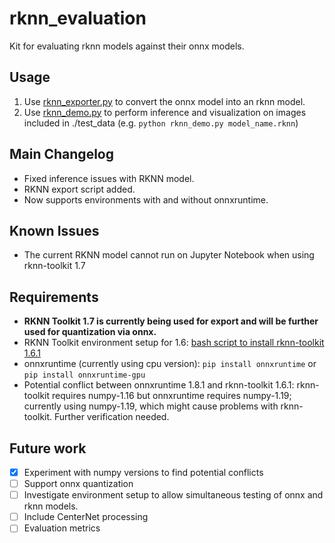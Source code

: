 # rknn_evaluation

Kit for evaluating rknn models against their onnx models.

## Usage

1. Use [rknn_exporter.py]("./utils/rknn_exporter.py") to convert the onnx model into an rknn model.
1. Use [rknn_demo.py]("./rknn_demo.py") to perform inference and visualization on images included in ./test_data (e.g. `python rknn_demo.py model_name.rknn`)


## Main Changelog

- Fixed inference issues with RKNN model.
- RKNN export script added.
- Now supports environments with and without onnxruntime.


## Known Issues

- The current RKNN model cannot run on Jupyter Notebook when using rknn-toolkit 1.7


## Requirements

- **RKNN Toolkit 1.7 is currently being used for export and will be further used for quantization via onnx.**
- RKNN Toolkit environment setup for 1.6: [bash script to install rknn-toolkit 1.6.1]("./setup/rknn_setup.sh")
- onnxruntime (currently using cpu version): `pip install onnxruntime` or `pip install onnxruntime-gpu`
- Potential conflict between onnxruntime 1.8.1 and rknn-toolkit 1.6.1: rknn-toolkit requires numpy-1.16 but onnxruntime requires numpy-1.19; currently using numpy-1.19, which might cause problems with rknn-toolkit. Further verification  needed.

## Future work

- [X] Experiment with numpy versions to find potential conflicts
- [ ] Support onnx quantization
- [ ] Investigate environment setup to allow simultaneous testing of onnx and rknn models.
- [ ] Include CenterNet processing
- [ ] Evaluation metrics
